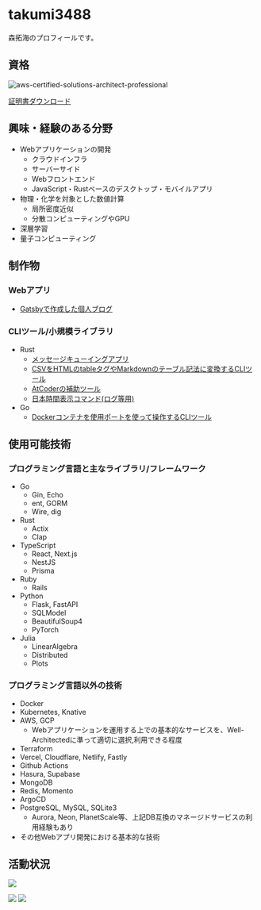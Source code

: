 # takumi3488

森拓海のプロフィールです。

## 資格

![aws-certified-solutions-architect-professional](https://user-images.githubusercontent.com/51111242/201689314-25a89fd7-09a9-4a26-b5a7-1bd667ff7071.png)

[証明書ダウンロード](https://github.com/takumi3488/takumi3488/files/10004011/AWS.Certified.Solutions.Architect.-.Professional.certificate.pdf)

## 興味・経験のある分野

- Webアプリケーションの開発
  - クラウドインフラ
  - サーバーサイド
  - Webフロントエンド
  - JavaScript・Rustベースのデスクトップ・モバイルアプリ
- 物理・化学を対象とした数値計算
  - 局所密度近似
  - 分散コンピューティングやGPU
- 深層学習
- 量子コンピューティング

## 制作物

### Webアプリ

- [Gatsbyで作成した個人ブログ](https://github.com/takumi3488/moritaki)

### CLIツール/小規模ライブラリ

- Rust
  - [メッセージキューイングアプリ](https://github.com/takumi3488/rusq) 
  - [CSVをHTMLのtableタグやMarkdownのテーブル記法に変換するCLIツール](https://github.com/takumi3488/conv-rs)
  - [AtCoderの補助ツール](https://github.com/takumi3488/acopen)
  - [日本時間表示コマンド(ログ等用)](https://github.com/takumi3488/now)
- Go
  - [Dockerコンテナを使用ポートを使って操作するCLIツール](https://github.com/takumi3488/por)

## 使用可能技術

### プログラミング言語と主なライブラリ/フレームワーク

- Go
  - Gin, Echo
  - ent, GORM
  - Wire, dig
- Rust
  - Actix
  - Clap
- TypeScript
  - React, Next.js
  - NestJS
  - Prisma
- Ruby
  - Rails
- Python
  - Flask, FastAPI
  - SQLModel
  - BeautifulSoup4
  - PyTorch
- Julia
  - LinearAlgebra
  - Distributed
  - Plots

### プログラミング言語以外の技術

- Docker
- Kubernetes, Knative
- AWS, GCP
  - Webアプリケーションを運用する上での基本的なサービスを、Well-Architectedに準って適切に選択,利用できる程度
- Terraform
- Vercel, Cloudflare, Netlify, Fastly
- Github Actions
- Hasura, Supabase
- MongoDB
- Redis, Momento
- ArgoCD
- PostgreSQL, MySQL, SQLite3
  - Aurora, Neon, PlanetScale等、上記DB互換のマネージドサービスの利用経験もあり
- その他Webアプリ開発における基本的な技術

## 活動状況

![](http://github-profile-summary-cards.vercel.app/api/cards/profile-details?username=takumi3488&theme=tokyonight)

![](http://github-profile-summary-cards.vercel.app/api/cards/repos-per-language?username=takumi3488&theme=tokyonight)
![](http://github-profile-summary-cards.vercel.app/api/cards/most-commit-language?username=takumi3488&theme=tokyonight)

